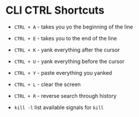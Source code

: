 # CLI CTRL Shortcuts
+ `CTRL + A` - takes you yo the beginning of the line
+ `CTRL + E` - takes you to the end of the line
+ `CTRL + K` - yank everything after the cursor
+ `CTRL + U` - yank everything before the cursor
+ `CTRL + Y` - paste everything you yanked
+ `CTRL + L` - clear the screen
+ `CTRL + R` - reverse search through history


+ `kill -l` list available signals for `kill`
